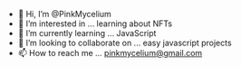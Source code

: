 - 👋 Hi, I’m @PinkMycelium
- 👀 I’m interested in ... learning about NFTs
- 🌱 I’m currently learning ... JavaScript
- 💞️ I’m looking to collaborate on ... easy javascript projects
- 📫 How to reach me ... pinkmycelium@gmail.com

<!---
PinkMycelium/PinkMycelium is a ✨ special ✨ repository because its `README.md` (this file) appears on your GitHub profile.
You can click the Preview link to take a look at your changes.
--->
